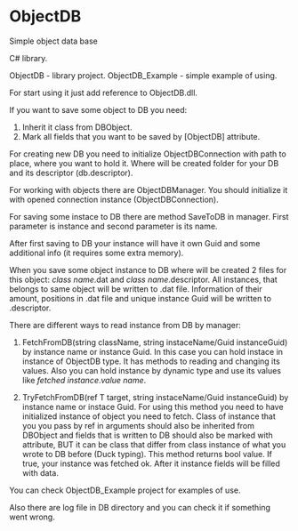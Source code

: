 # ObjectDB
Simple object data base

C# library.

ObjectDB - library project.
ObjectDB_Example - simple example of using.

For start using it just add reference to ObjectDB.dll.

If you want to save some object to DB you need:
1) Inherit it class from DBObject.
2) Mark all fields that you want to be saved by [ObjectDB] attribute.

For creating new DB you need to initialize ObjectDBConnection with path to place, where you want to hold it.
Where will be created folder for your DB and its descriptor (db.descriptor).

For working with objects there are ObjectDBManager. You should initialize it with opened connection instance (ObjectDBConnection).

For saving some instace to DB there are method SaveToDB in manager. First parameter is instance and second parameter is its name.

After first saving to DB your instance will have it own Guid and some additional info (it requires some extra memory).

When you save some object instance to DB where will be created 2 files for this object: *class name*.dat and *class name*.descriptor.
All instances, that belongs to same object will be written to .dat file. Information of their amount, positions in .dat file and unique instance Guid will be written to .descriptor.


There are different ways to read instance from DB by manager:
1) FetchFromDB(string className, string instaceName/Guid instanceGuid) by instance name or instance Guid.
   In this case you can hold instace in instance of ObjectDB type. It has methods to reading and changing its values.
   Also you can hold instance by dynamic type and use its values like *fetched instance*.*value name*.  
   
2) TryFetchFromDB<T>(ref T target, string instaceName/Guid instanceGuid) by instance name or instace Guid.
   For using this method you need to have initialized instance of object you need to fetch. Class of instance that you you pass by ref in      arguments should also be inherited from DBObject and fields that is written to DB should also be marked with attribute, BUT it can be      class that differ from class instance of what you wrote to DB before (Duck typing). This method returns bool value. If true, your          instance was fetched ok. After it instance fields will be filled with data.
  
You can check ObjectDB_Example project for examples of use.

Also there are log file in DB directory and you can check it if something went wrong.
